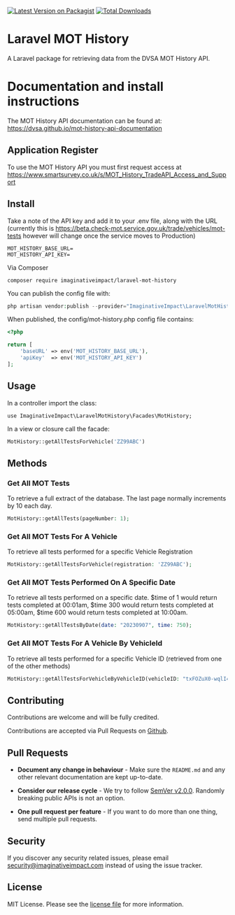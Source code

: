 [![Latest Version on Packagist](https://img.shields.io/packagist/v/imaginativeimpact/laravel-mot-history.svg?style=flat-square)](https://packagist.org/packages/imaginativeimpact/laravel-mot-history)
[![Total Downloads](https://img.shields.io/packagist/dt/imaginativeimpact/laravel-mot-history.svg?style=flat-square)](https://packagist.org/packages/imaginativeimpact/laravel-mot-history)

# Laravel MOT History

A Laravel package for retrieving data from the DVSA MOT History API.

# Documentation and install instructions

The MOT History API documentation can be found at:
https://dvsa.github.io/mot-history-api-documentation

## Application Register

To use the MOT History API you must first request access at https://www.smartsurvey.co.uk/s/MOT_History_TradeAPI_Access_and_Support

## Install

Take a note of the API key and add it to your .env file, along with the URL (currently this is https://beta.check-mot.service.gov.uk/trade/vehicles/mot-tests however will change once the service moves to Production)

```
MOT_HISTORY_BASE_URL=
MOT_HISTORY_API_KEY=
```

Via Composer

```
composer require imaginativeimpact/laravel-mot-history
```

You can publish the config file with:

```php
php artisan vendor:publish --provider="ImaginativeImpact\LaravelMotHistory\MotHistoryServiceProvider" --tag="config"
```

When published, the config/mot-history.php config file contains:

```php
<?php

return [
    'baseURL' => env('MOT_HISTORY_BASE_URL'),
    'apiKey'  => env('MOT_HISTORY_API_KEY')
];
```

## Usage

In a controller import the class:

```
use ImaginativeImpact\LaravelMotHistory\Facades\MotHistory;
```

In a view or closure call the facade:

```php
MotHistory::getAllTestsForVehicle('ZZ99ABC')
```


## Methods
### Get All MOT Tests
To retrieve a full extract of the database. The last page normally increments by 10 each day.

```php
MotHistory::getAllTests(pageNumber: 1);
```

### Get All MOT Tests For A Vehicle
To retrieve all tests performed for a specific Vehicle Registration

```php
MotHistory::getAllTestsForVehicle(registration: 'ZZ99ABC');
```

### Get All MOT Tests Performed On A Specific Date
To retrieve all tests performed on a specific date. $time of 1 would return tests completed at 00:01am, $time 300 would return tests completed at 05:00am, $time 600 would return tests completed at 10:00am. 

```php
MotHistory::getAllTestsByDate(date: "20230907", time: 750);
```

### Get All MOT Tests For A Vehicle By VehicleId
To retrieve all tests performed for a specific Vehicle ID (retrieved from one of the other methods)

```php
MotHistory::getAllTestsForVehicleByVehicleID(vehicleID: "txFOZuX0-wqlI48QFWDiGA==");
```

## Contributing

Contributions are welcome and will be fully credited.

Contributions are accepted via Pull Requests on [Github](https://github.com/imaginativeimpact/laravel-mot-history).

## Pull Requests

- **Document any change in behaviour** - Make sure the `README.md` and any other relevant documentation are kept up-to-date.

- **Consider our release cycle** - We try to follow [SemVer v2.0.0](http://semver.org/). Randomly breaking public APIs is not an option.

- **One pull request per feature** - If you want to do more than one thing, send multiple pull requests.

## Security

If you discover any security related issues, please email security@imaginativeimpact.com instead of using the issue tracker.

## License

MIT License. Please see the [license file](LICENSE) for more information.